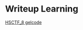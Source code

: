 # Writeup Learning     
[HSCTF_8 gelcode](https://github.com/mito753/CTF/tree/main/2021/HSCTF_8/Pwn_gelcode)
